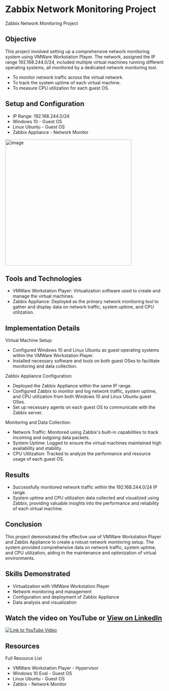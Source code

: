 # Zabbix Network Monitoring Project
Zabbix Network Monitoring Project

## Objective
This project involved setting up a comprehensive network monitoring system using VMWare Workstation Player. The network, assigned the IP range 192.168.244.0/24, included multiple virtual machines running different operating systems, all monitored by a dedicated network monitoring tool.

- To monitor network traffic across the virtual network.
- To track the system uptime of each virtual machine.
- To measure CPU utilization for each guest OS.

## Setup and Configuration
- IP Range: 192.168.244.0/24
- Windows 10 - Guest OS
- Linux Ubuntu - Guest OS
- Zabbix Appliance - Network Monitor
<a href="https://github.com/user-attachments/assets/5b73ad30-ae1c-46b3-afe6-0b9cf2e9a7cf" target="_blank">
  <img src="https://github.com/user-attachments/assets/5b73ad30-ae1c-46b3-afe6-0b9cf2e9a7cf" alt="image" width="400" />
</a>

## Tools and Technologies
- VMWare Workstation Player: Virtualization software used to create and manage the virtual machines.
- Zabbix Appliance: Deployed as the primary network monitoring tool to gather and display data on network traffic, system uptime, and CPU utilization.


## Implementation Details
Virtual Machine Setup:
- Configured Windows 10 and Linux Ubuntu as guest operating systems within the VMWare Workstation Player.
- Installed necessary software and tools on both guest OSes to facilitate monitoring and data collection.

Zabbix Appliance Configuration:
- Deployed the Zabbix Appliance within the same IP range.
- Configured Zabbix to monitor and log network traffic, system uptime, and CPU utilization from both Windows 10 and Linux Ubuntu guest OSes.
- Set up necessary agents on each guest OS to communicate with the Zabbix server.


Monitoring and Data Collection:
- Network Traffic: Monitored using Zabbix's built-in capabilities to track incoming and outgoing data packets.
- System Uptime: Logged to ensure the virtual machines maintained high availability and stability.
- CPU Utilization: Tracked to analyze the performance and resource usage of each guest OS.


## Results
- Successfully monitored network traffic within the 192.168.244.0/24 IP range.
- System uptime and CPU utilization data collected and visualized using Zabbix, providing valuable insights into the performance and reliability of each virtual machine.

## Conclusion
This project demonstrated the effective use of VMWare Workstation Player and Zabbix Appliance to create a robust network monitoring setup. The system provided comprehensive data on network traffic, system uptime, and CPU utilization, aiding in the maintenance and optimization of virtual environments.


## Skills Demonstrated
- Virtualization with VMWare Workstation Player
- Network monitoring and management
- Configuration and deployment of Zabbix Appliance
- Data analysis and visualization



## Watch the video on YouTube or [View on LinkedIn](https://www.linkedin.com/posts/kenneth-nweke-4a9456185_unlock-the-power-of-monitoring-with-zabbix-activity-7222518512160772097-0cDa?utm_source=share&utm_medium=member_desktop)
[![Link to YouTube Video](https://img.youtube.com/vi/g3N7bcDuzYU/0.jpg)](https://www.youtube.com/watch?v=g3N7bcDuzYU)


## Resources
Full Resource List
  - VMWare Workstation Player - Hypervisor
  - Windows 10 Eval - Guest OS
  - Linux Ubuntu - Guest OS
  - Zabbix - Network Monitor
